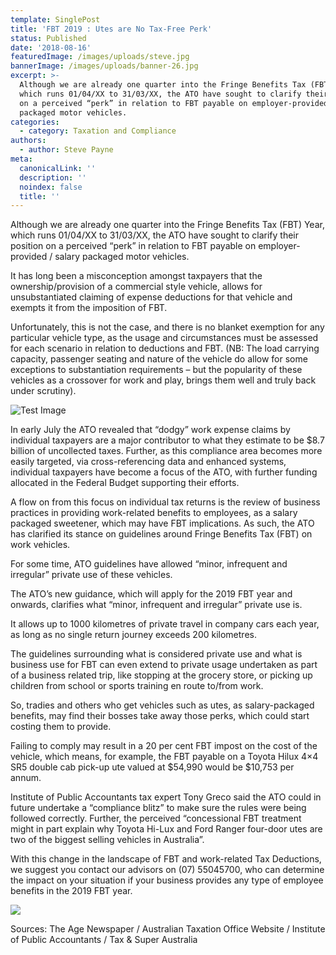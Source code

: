 ```yaml
---
template: SinglePost
title: 'FBT 2019 : Utes are No Tax-Free Perk'
status: Published
date: '2018-08-16'
featuredImage: /images/uploads/steve.jpg
bannerImage: /images/uploads/banner-26.jpg
excerpt: >-
  Although we are already one quarter into the Fringe Benefits Tax (FBT) Year,
  which runs 01/04/XX to 31/03/XX, the ATO have sought to clarify their position
  on a perceived “perk” in relation to FBT payable on employer-provided / salary
  packaged motor vehicles.
categories:
  - category: Taxation and Compliance
authors:
  - author: Steve Payne
meta:
  canonicalLink: ''
  description: ''
  noindex: false
  title: ''
---
```


Although we are already one quarter into the Fringe Benefits Tax (FBT) Year, which runs 01/04/XX to 31/03/XX, the ATO have sought to clarify their position on a perceived “perk” in relation to FBT payable on employer-provided / salary packaged motor vehicles.

It has long been a misconception amongst taxpayers that the ownership/provision of a commercial style vehicle, allows for unsubstantiated claiming of expense deductions for that vehicle and exempts it from the imposition of FBT.

Unfortunately, this is not the case, and there is no blanket exemption for any particular vehicle type, as the usage and circumstances must be assessed for each scenario in relation to deductions and FBT. (NB: The load carrying capacity, passenger seating and nature of the vehicle do allow for some exceptions to substantiation requirements – but the popularity of these vehicles as a crossover for work and play, brings them well and truly back under scrutiny).

![Test Image](/images/uploads/ute-hannay1-768x396.png)

In early July the ATO revealed that “dodgy” work expense claims by individual taxpayers are a major contributor to what they estimate to be $8.7 billion of uncollected taxes. Further, as this compliance area becomes more easily targeted, via cross-referencing data and enhanced systems, individual taxpayers have become a focus of the ATO, with further funding allocated in the Federal Budget supporting their efforts.

A flow on from this focus on individual tax returns is the review of business practices in providing work-related benefits to employees, as a salary packaged sweetener, which may have FBT implications. As such, the ATO has clarified its stance on guidelines around Fringe Benefits Tax (FBT) on work vehicles.

For some time, ATO guidelines have allowed “minor, infrequent and irregular” private use of these vehicles.

The ATO’s new guidance, which will apply for the 2019 FBT year and onwards, clarifies what “minor, infrequent and irregular” private use is.

It allows up to 1000 kilometres of private travel in company cars each year, as long as no single return journey exceeds 200 kilometres.

The guidelines surrounding what is considered private use and what is business use for FBT can even extend to private usage undertaken as part of a business related trip, like stopping at the grocery store, or picking up children from school or sports training en route to/from work.

So, tradies and others who get vehicles such as utes, as salary-packaged benefits, may find their bosses take away those perks, which could start costing them to provide.

Failing to comply may result in a 20 per cent FBT impost on the cost of the vehicle, which means, for example, the FBT payable on a Toyota Hilux 4×4 SR5 double cab pick-up ute valued at $54,990 would be $10,753 per annum.

Institute of Public Accountants tax expert Tony Greco said the ATO could in future undertake a “compliance blitz” to make sure the rules were being followed correctly. Further, the perceived “concessional FBT treatment might in part explain why Toyota Hi-Lux and Ford Ranger four-door utes are two of the biggest selling vehicles in Australia”.

With this change in the landscape of FBT and work-related Tax Deductions, we suggest you contact our advisors on (07) 55045700, who can determine the impact on your situation if your business provides any type of employee benefits in the 2019 FBT year.

![](/images/uploads/graphcord1-768x428.png)

Sources: The Age Newspaper / Australian Taxation Office Website / Institute of Public Accountants / Tax & Super Australia
